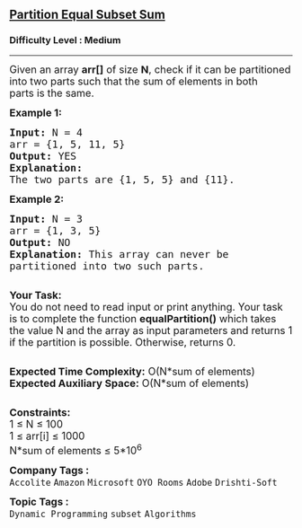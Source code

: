 <h2><a href="https://practice.geeksforgeeks.org/problems/subset-sum-problem2014/1?page=1&category[]=Dynamic%20Programming&sortBy=submissions">Partition Equal Subset Sum</a></h2><h3>Difficulty Level : Medium</h3><hr><div class="problems_problem_content__Xm_eO"><p><span style="font-size:18px">Given an array&nbsp;<strong>arr[]</strong> of size&nbsp;<strong>N</strong>, check if&nbsp;it can be partitioned into two parts such that the sum of elements in both parts&nbsp;is the same.</span></p>

<p><strong><span style="font-size:18px">Example 1:</span></strong></p>

<pre><span style="font-size:18px"><strong>Input:</strong> N = 4
arr = {1, 5, 11, 5}
<strong>Output:</strong> YES
<strong>Explanation:</strong> 
The two parts are {1, 5, 5} and {11}.</span>
</pre>

<p><strong><span style="font-size:18px">Example 2:</span></strong></p>

<pre><span style="font-size:18px"><strong>Input:</strong> N = 3
arr = {1, 3, 5}
<strong>Output:</strong> NO
<strong>Explanation: </strong>This array can never be 
partitioned into two such parts.</span></pre>

<p><br>
<span style="font-size:18px"><strong>Your Task:</strong><br>
You do not need to read input or print anything. Your task is to complete the function <strong>equalPartition()</strong> which takes the value N and the array as input parameters and returns 1 if the partition is possible. Otherwise, returns 0.</span></p>

<p><br>
<span style="font-size:18px"><strong>Expected Time Complexity:</strong> O(N*sum of elements)<br>
<strong>Expected Auxiliary Space:</strong>&nbsp;O(N*sum of elements)</span></p>

<p><br>
<span style="font-size:18px"><strong>Constraints:</strong><br>
1 ≤ N ≤ 100<br>
1 ≤ arr[i] ≤ 1000<br>
N*sum of elements&nbsp;≤ 5*10<sup>6</sup></span></p>
</div><p><span style=font-size:18px><strong>Company Tags : </strong><br><code>Accolite</code>&nbsp;<code>Amazon</code>&nbsp;<code>Microsoft</code>&nbsp;<code>OYO Rooms</code>&nbsp;<code>Adobe</code>&nbsp;<code>Drishti-Soft</code>&nbsp;<br><p><span style=font-size:18px><strong>Topic Tags : </strong><br><code>Dynamic Programming</code>&nbsp;<code>subset</code>&nbsp;<code>Algorithms</code>&nbsp;